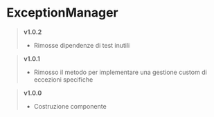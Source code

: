 # ExceptionManager

> **v1.0.2**
>	* Rimosse dipendenze di test inutili

> **v1.0.1**
>	* Rimosso il metodo per implementare una gestione custom di eccezioni specifiche

> **v1.0.0**
>	* Costruzione componente